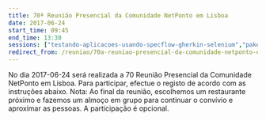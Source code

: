 ```yaml
---
title: 70ª Reunião Presencial da Comunidade NetPonto em Lisboa
date: 2017-06-24
start_time: 09:45
end_time: 13:30
sessions: ["testando-aplicacoes-usando-specflow-gherkin-selenium","paket"]
redirect_from: /reuniao/70a-reuniao-presencial-da-comunidade-netponto-em-lisboa/
---
```

No dia 2017-06-24 será realizada a 70 Reunião Presencial da Comunidade NetPonto em Lisboa. Para participar, efectue o registo de acordo com as instruções abaixo.
Nota: Ao final da reunião, escolhemos um restaurante próximo e fazemos um almoço em grupo para continuar o convívio e aproximar as pessoas. A participação é opcional.